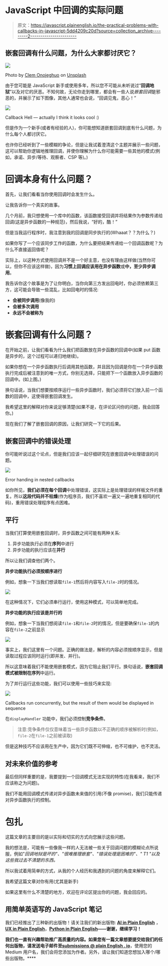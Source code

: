 # JavaScript 中回调的实际问题

> 原文：<https://javascript.plainenglish.io/the-practical-problems-with-callbacks-in-javascript-5dd4209c20d?source=collection_archive---------2----------------------->

## 嵌套回调有什么问题，为什么大家都讨厌它？

![](img/b79ccfd59f5687c96fe22f682d429d44.png)

Photo by [Clem Onojeghuo](https://unsplash.com/@clemono2?utm_source=medium&utm_medium=referral) on [Unsplash](https://unsplash.com?utm_source=medium&utm_medium=referral)

由于您可能是 JavaScript 新手或使用多年，所以您不可能从未听说过“**回调地狱**”以及对它的厌恶。不知何故，无论你走到哪里，都会有一些人说*嵌套回调*是邪恶的，并展示了如下图像，其他人通常也会说，“回调见鬼，恶心！”

![](img/8533467f96ca5612d801d04dd505056b.png)

Callback Hell — actually I think it looks cool :)

但是作为一个新手(或者有经验的人)，你可能想知道嵌套回调到底有什么问题，为什么每个人都讨厌它。

也许你已经听到了一些模糊的争论，但是让我试着澄清这个主题并展示一些问题，这可以帮助你逻辑地推理回调，并使你理解为什么你可能需要一些其他的模式(例如，承诺、异步/等待、观察者、CSP 等)。)

# 回调本身有什么问题？

首先，让我们看看当你使用回调时会发生什么。

让我告诉你一个真实的故事。

几个月前，我只想使用一个库中的函数，该函数接受回调并将结果作为参数传递给回调(这是异步函数的一种规范)，然后我说，“好的，酷！”

但是当我运行程序时，我注意到我的回调是同步执行的(Whaaat？？为什么？)

如果你写了一个应该同步工作的函数，为什么要把结果传递给一个回调函数呢？为什么不直接返回值呢？

实际上，以这种方式使用回调并不是一个好主意，也没有理由这样做(当然你可以，但你不应该这样做)，因为**习惯上回调应该用在异步函数**或**中，至少异步调用**。

我告诉你这个故事是为了让你明白，当你向第三方发出回电时，你必须依赖第三方，这可能会导致一些混乱，比如回电时的情况:

*   **会被同步调用**(像我的)
*   **会被多次调用**
*   **永远不会被称为**

# 嵌套回调有什么问题？

在开始之前，让我们看看为什么我们把函数放在异步函数的回调中(如果 put 函数是异步的，这个过程可以递归地继续)。

如果你想在一个异步函数执行后调用其他函数，并且因为回调是你在一个异步函数执行完成后被注意到的唯一方式，你别无选择，只能把下一个函数放入异步函数的回调中。(如上图。)

换句话说，当我们想要按顺序运行一些异步函数时，我们必须将它们放入前一个函数的回调中，这使得嵌套回调发生。

我希望这里的解释对你来说足够清楚(如果不是，在评论区问你的问题，我会回答你。)

现在我们了解了嵌套回调的原因，让我们研究一下它的后果。

## 嵌套回调中的错误处理

你可能听说过这个论点，但是我们应该一起仔细研究在嵌套回调中处理错误的问题。

![](img/bbb0f4f31bbae216b2dc55bbdbf57281.png)

Error handing in nested callbacks

如你所见，**我们必须在每个回调**中处理错误，这实际上是处理错误的样板文件的重复。所以**这段代码并不枯燥**(作为程序员，我们不喜欢一遍又一遍地重复相同的代码)，重用错误处理程序有点困难。

## 平行

当我们打算使用嵌套回调时，异步函数之间可能有两种关系:

1.  异步功能执行必须在**序列**中进行
2.  异步功能的执行应该在**并行**

所以让我们调查他们两个。

**异步功能执行必须按顺序进行**

例如，想象一下当我们想读取`file-1`然后将内容写入`file-2`时的情况。

![](img/1e0fb7f8aa10c21c4eed9e597c5ea359.png)

在这种情况下，它们必须串行运行，使用这种模式，可以简单地完成。

**异步功能的执行应该是并行的**

例如，想象一下当我们想阅读`file-1`和`file-2`时的情况，但是要确保`file-1`的内容在`file-2`之前显示

![](img/a27ed4f1daf63ab7dbeaf6157b7df9ab.png)

事实上，我们这里有一个问题。正确的做法是，解析的内容必须按顺序显示，但是读取过程应该同时运行(即并发、并行)。

所以这意味着我们不能使用嵌套模式，因为它阻止我们平行。换句话说，**嵌套回调模式被限制在序列**中运行。

为了并行运行这些功能，我们可以使用一些技巧来实现:

![](img/d2eb03b3cfe3aa5544608264808d9e34.png)

Callbacks run concurrently, but the result of them would be displayed in sequence

在`displayHandler` 功能中，我们必须控制**竞争条件**。

> 注意:竞争条件仅仅意味着当一些异步函数以不正确的顺序被解析时(例如，`file-2`在`file-1`之前被读取)

但是这种技巧不应该用在生产中，因为它们既不可伸缩，也不可维护，也不灵活。

## 对未来价值的参考

最后但同样重要的是，我要提到一个回调模式无法实现的特性(在我看来，我们不应该称之为问题)。

我们不能用回调模式传递对异步函数未来值的引用(不像 promise)，我们只能传递对异步函数执行的控制。

# 包扎

这篇文章的主要目的是以实际和切实的方式向您展示这些问题。

我的想法是，可能有一些像我一样的人无法被一些关于回调问题的模糊论点所说服，例如"*回调地狱是坏的"、"很难推理嵌套"、"错误处理是困难的"、" T1 "以及这些我过去不清楚的东西。*

所以我试着用简单的方式，从我的个人经历和我遇到的问题的角度来解释它们。

我希望这篇文章对你有用(尤其是新手)

如果这里有什么不清楚的地方，欢迎在评论区提出你的问题，我会回应的。

## **用简单英语写的 JavaScript 笔记**

我们已经推出了三种新的出版物！请关注我们的新出版物: [**AI in Plain English**](https://medium.com/ai-in-plain-english) ，[**UX in Plain English**](https://medium.com/ux-in-plain-english)，[**Python in Plain English**](https://medium.com/python-in-plain-english)**——谢谢，继续学习！**

**我们也一直有兴趣帮助推广高质量的内容。如果您有一篇文章想要提交给我们的任何出版物，请发送电子邮件至[**submissions @ plain English . io**](mailto:submissions@plainenglish.io)**，使用您的 Medium 用户名，我们会将您添加为作者。另外，请让我们知道您想加入哪个/哪些出版物。****
